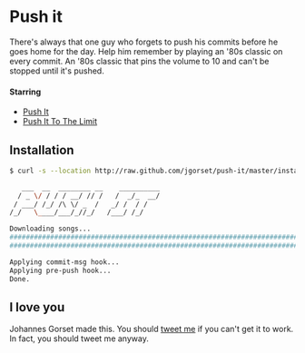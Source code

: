 # Push it

There's always that one guy who forgets to push his commits before he goes
home for the day. Help him remember by playing an '80s classic on every commit. An
'80s classic that pins the volume to 10 and can't be stopped until it's pushed.

#### Starring

* [Push It](http://www.youtube.com/watch?v=YleXlgHI1oM)
* [Push It To The Limit](https://www.youtube.com/watch?v=KO2VIuDHzxM)

## Installation

```sh
$ curl -s --location http://raw.github.com/jgorset/push-it/master/install.sh | sh
```

```sh
   ___  __  ________ __    __________
  / _ \/ / / / __/ // /   /  _/_  __/
 / ___/ /_/ /\ \/ _  /   _/ /  / /
/_/   \____/___/_//_/   /___/ /_/

Downloading songs...
######################################################################## 100.0%
######################################################################## 100.0%

Applying commit-msg hook...
Applying pre-push hook...
Done.
```

## I love you

Johannes Gorset made this. You should [tweet me](http://twitter.com/jgorset>) if you can't get it
to work. In fact, you should tweet me anyway.
